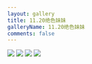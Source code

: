 ```yaml
---
layout: gallery
title: 11.20绝色妹妹
galleryName: 11.20绝色妹妹
comments: false
---
```


<style>
#l_main {
  max-width: calc(100% - 1 * 240px);
  padding-left: 0px;
  float: left;
  -webkit-box-ordinal-group: 2;
  -moz-box-ordinal-group: 2;
  -ms-flex-order: 2;
  -webkit-order: 2;
  order: 2;
}
#l_main.no_sidebar {
    width: 100%;
    padding-right: 0;
    margin: auto;
}
#bottom {
  display: none;
}
#post-body p {
  display:flex;
  flex-wrap: wrap;
}
#post-body p img {
  width: 48%;
  margin: 5px;
}
</style>

![](https://jsd.cdn.zzko.cn/gh/txw1314/blog-img@main/晚晚晚儿呀/2021/11.20绝妹/202210062151423.jpg)
![](https://jsd.cdn.zzko.cn/gh/txw1314/blog-img@main/晚晚晚儿呀/2021/11.20绝妹/202210062151422.jpg)
![](https://jsd.cdn.zzko.cn/gh/txw1314/blog-img@main/晚晚晚儿呀/2021/11.20绝妹/202210062151421.jpg)
![](https://jsd.cdn.zzko.cn/gh/txw1314/blog-img@main/晚晚晚儿呀/2021/11.20绝妹/202210062151420.jpg)
